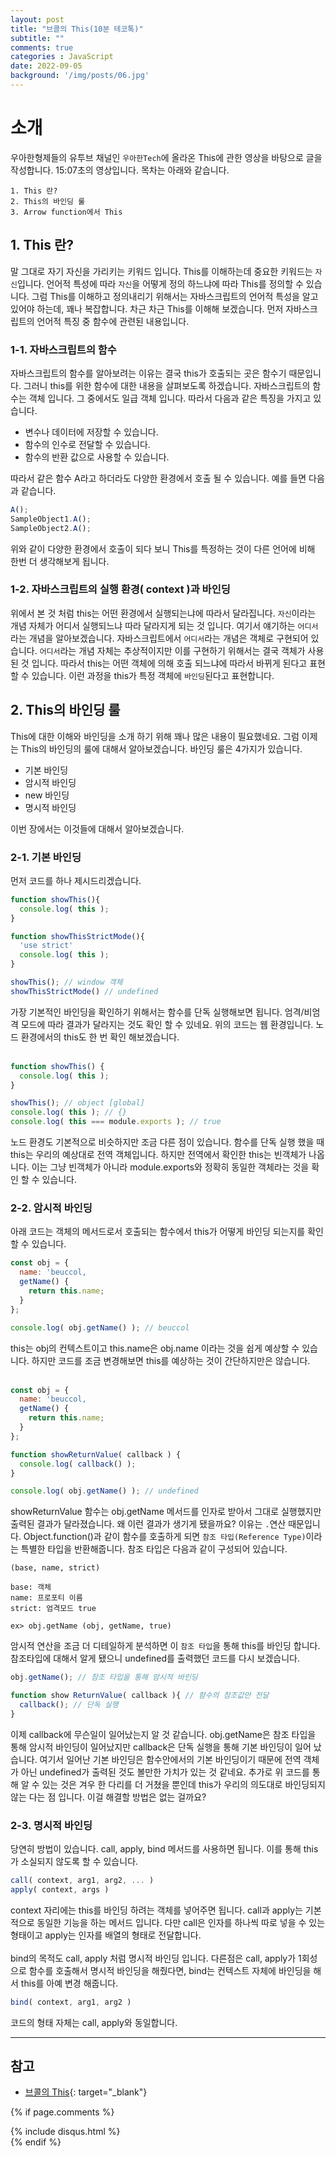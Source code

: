 ```yaml
---
layout: post
title: "브콜의 This(10분 테코톡)"
subtitle: ""
comments: true
categories : JavaScript
date: 2022-09-05
background: '/img/posts/06.jpg'
---
```


# 소개
우아한형제들의 유투브 채널인 `우아한Tech`에 올라온 This에 관한 영상을 바탕으로 글을 작성합니다.
15:07초의 영상입니다.
목차는 아래와 같습니다.
```
1. This 란?
2. This의 바인딩 룰
3. Arrow function에서 This
```

## 1. This 란?
말 그대로 자기 자신을 가리키는 키워드 입니다.
This를 이해하는데 중요한 키워드는 `자신`입니다.
언어적 특성에 따라 `자신`을 어떻게 정의 하느냐에 따라 This를 정의할 수 있습니다.
그럼 This를 이해하고 정의내리기 위해서는 자바스크립트의 언어적 특성을 알고 있어야 하는데, 꽤나 복잡합니다.
차근 차근 This를 이해해 보겠습니다.
먼저 자바스크립트의 언어적 특징 중 함수에 관련된 내용입니다.

### 1-1. 자바스크립트의 함수
자바스크립트의 함수를 알아보려는 이유는 결국 this가 호출되는 곳은 함수기 때문입니다.
그러니 this를 위한 함수에 대한 내용을 살펴보도록 하겠습니다.
자바스크립트의 함수는 객체 입니다.
그 중에서도 일급 객체 입니다.
따라서 다음과 같은 특징을 가지고 있습니다.
- 변수나 데이터에 저장할 수 있습니다.
- 함수의 인수로 전달할 수 있습니다.
- 함수의 반환 값으로 사용할 수 있습니다.

따라서 같은 함수 A라고 하더라도 다양한 환경에서 호출 될 수 있습니다.
예를 들면 다음과 같습니다.
```javascript
A();
SampleObject1.A();
SampleObject2.A();
```
위와 같이 다양한 환경에서 호출이 되다 보니 This를 특정하는 것이 다른 언어에 비해 한번 더 생각해보게 됩니다.

### 1-2. 자바스크립트의 실행 환경( context )과 바인딩
위에서 본 것 처럼 this는 어떤 환경에서 실행되는냐에 따라서 달라집니다.
`자신`이라는 개념 자체가 어디서 실행되느냐 따라 달라지게 되는 것 입니다.
여기서 얘기하는 `어디서` 라는 개념을 알아보겠습니다.
자바스크립트에서 `어디서`라는 개념은 객체로 구현되어 있습니다.
`어디서`라는 개념 자체는 추상적이지만 이를 구현하기 위해서는 결국 객체가 사용된 것 입니다.
따라서 this는 어떤 객체에 의해 호출 되느냐에 따라서 바뀌게 된다고 표현 할 수 있습니다.
이런 과정을 this가 특정 객체에 `바인딩`된다고 표현합니다.

## 2. This의 바인딩 룰
This에 대한 이해와 바인딩을 소개 하기 위해 꽤나 많은 내용이 필요했네요.
그럼 이제는 This의 바인딩의 룰에 대해서 알아보겠습니다.
바인딩 룰은 4가지가 있습니다.
- 기본 바인딩
- 암시적 바인딩
- new 바인딩
- 명시적 바인딩

이번 장에서는 이것들에 대해서 알아보겠습니다.

### 2-1. 기본 바인딩
먼저 코드를 하나 제시드리겠습니다.
```javascript
function showThis(){
  console.log( this );
}

function showThisStrictMode(){
  'use strict'
  console.log( this );
}

showThis(); // window 객체
showThisStrictMode() // undefined
```
가장 기본적인 바인딩을 확인하기 위해서는 함수를 단독 실행해보면 됩니다.
엄격/비엄격 모드에 따라 결과가 달라지는 것도 확인 할 수 있네요.
위의 코드는 웹 환경입니다.
노드 환경에서의 this도 한 번 확인 해보겠습니다.
<br/>
<br/>
```javascript
function showThis() {
  console.log( this );
}

showThis(); // object [global]
console.log( this ); // {}
console.log( this === module.exports ); // true
```
노드 환경도 기본적으로 비슷하지만 조금 다른 점이 있습니다.
함수를 단독 실행 했을 때 this는 우리의 예상대로 전역 객체입니다.
하지만 전역에서 확인한 this는 빈객체가 나옵니다.
이는 그냥 빈객체가 아니라 module.exports와 정확히 동일한 객체라는 것을 확인 할 수 있습니다.

### 2-2. 암시적 바인딩
아래 코드는 객체의 메서드로서 호출되는 함수에서 this가 어떻게 바인딩 되는지를 확인 할 수 있습니다.
```javascript
const obj = {
  name: 'beuccol,
  getName() {
    return this.name;
  }
};

console.log( obj.getName() ); // beuccol
```
this는 obj의 컨텍스트이고 this.name은 obj.name 이라는 것을 쉽게 예상할 수 있습니다.
하지만 코드를 조금 변경해보면 this를 예상하는 것이 간단하지만은 않습니다.
<br/>
<br/>
```javascript
const obj = {
  name: 'beuccol,
  getName() {
    return this.name;
  }
};

function showReturnValue( callback ) {
  console.log( callback() );
}

console.log( obj.getName() ); // undefined
```
showReturnValue 함수는 obj.getName 메서드를 인자로 받아서 그대로 실행했지만 출력된 결과가 달라졌습니다.
왜 이런 결과가 생기게 됐을까요?
이유는 `.`연산 때문입니다.
Object.function()과 같이 함수를 호출하게 되면 `참조 타입(Reference Type)`이라는 특별한 타입을 반환해줍니다.
참조 타입은 다음과 같이 구성되어 있습니다.
```
(base, name, strict)

base: 객체
name: 프로포티 이름
strict: 엄격모드 true

ex> obj.getName (obj, getName, true)
```
암시적 연산을 조금 더 디테일하게 분석하면 이 `참조 타입`을 통해 this를 바인딩 합니다.
참조타입에 대해서 알게 됐으니 undefined를 출력했던 코드를 다시 보겠습니다.
```javascript
obj.getName(); // 참조 타입을 통해 암시적 바인딩

function show ReturnValue( callback ){ // 함수의 참조값만 전달
  callback(); // 단독 실행
}
```
이제 callback에 무슨일이 일어났는지 알 것 같습니다.
obj.getName은 참조 타입을 통해 암시적 바인딩이 일어났지만 callback은 단독 실행을 통해 기본 바인딩이 일어 났습니다.
여기서 일어난 기본 바인딩은 함수안에서의 기본 바인딩이기 때문에 전역 객체가 아닌 undefined가 출력된 것도 볼만한 가치가 있는 것 같네요.
추가로 위 코드를 통해 알 수 있는 것은 겨우 한 다리를 더 거쳤을 뿐인데 this가 우리의 의도대로 바인딩되지 않는 다는 점 입니다.
이걸 해결할 방법은 없는 걸까요?

### 2-3. 명시적 바인딩
당연히 방법이 있습니다.
call, apply, bind 메서드를 사용하면 됩니다.
이를 통해 this가 소실되지 않도록 할 수 있습니다.
```javascript
call( context, arg1, arg2, ... )
apply( context, args )
```
context 자리에는 this를 바인딩 하려는 객체를 넣어주면 됩니다.
call과 apply는 기본적으로 동일한 기능을 하는 메서드 입니다.
다만 call은 인자를 하나씩 따로 넣을 수 있는 형태이고 apply는 인자를 배열의 형태로 전달합니다.
<br/>
<br/>
bind의 목적도 call, apply 처럼 명시적 바인딩 입니다.
다른점은 call, apply가 1회성으로 함수를 호출해서 명시적 바인딩을 해줬다면,
bind는 컨텍스트 자체에 바인딩을 해서 this를 아예 변경 해줍니다.
```javascript
bind( context, arg1, arg2 )
```
코드의 형태 자체는 call, apply와 동일합니다.













---
## 참고
- [브콜의 This](https://m.youtube.com/watch?v=7RiMu2DQrb4){: target="_blank"}


{% if page.comments %}
<div id="post-disqus" class="container">
{% include disqus.html %}
</div>
{% endif %}
